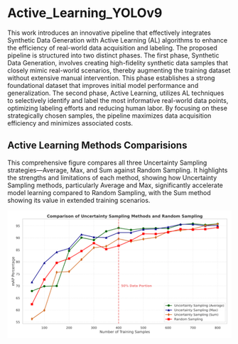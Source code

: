 # Active_Learning_YOLOv9

This work introduces an innovative pipeline that effectively integrates Synthetic Data Generation with Active Learning (AL) algorithms to enhance the efficiency of real-world data acquisition and labeling. The proposed pipeline is structured into two distinct phases. The first phase, Synthetic Data Generation, involves creating high-fidelity synthetic data samples that closely mimic real-world scenarios, thereby augmenting the training dataset without extensive manual intervention. This phase establishes a strong foundational dataset that improves initial model performance and generalization. The second phase, Active Learning, utilizes AL techniques to selectively identify and label the most informative real-world data points, optimizing labeling efforts and reducing human labor. By focusing on these strategically chosen samples, the pipeline maximizes data acquisition efficiency and minimizes associated costs.

## Active Learning Methods Comparisions

This comprehensive figure compares all three Uncertainty Sampling strategies—Average, Max, and Sum against Random Sampling. It highlights the strengths and limitations of each method, showing how Uncertainty Sampling methods, particularly Average and Max, significantly accelerate model learning compared to Random Sampling, with the Sum method showing its value in extended training scenarios.

![AL Methods Comparision](assets/al_methods_comparison.png)
